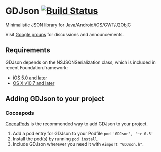 GDJson [![Build Status](https://travis-ci.org/goodow/GDJson.svg?branch=master)](https://travis-ci.org/goodow/GDJson)
=========
Minimalistic JSON library for Java/Android/iOS/GWT/J2ObjC

Visit [Google groups](https://groups.google.com/forum/#!forum/goodow-realtime) for discussions and announcements.

## Requirements

GDJson depends on the NSJSONSerialization class, which is included in recent Foundation.framework:

* [iOS 5.0 and later](https://developer.apple.com/library/ios/documentation/Foundation/Reference/NSJSONSerialization_Class/Reference/Reference.html)
* [OS X v10.7 and later](https://developer.apple.com/library/mac/documentation/Foundation/Reference/NSJSONSerialization_Class/Reference/Reference.html)

## Adding GDJson to your project

### Cocoapods

[CocoaPods](http://cocoapods.org) is the recommended way to add GDJson to your project.

1. Add a pod entry for GDJson to your Podfile `pod 'GDJson', '~> 0.5'`
2. Install the pod(s) by running `pod install`.
3. Include GDJson wherever you need it with `#import "GDJson.h"`.
